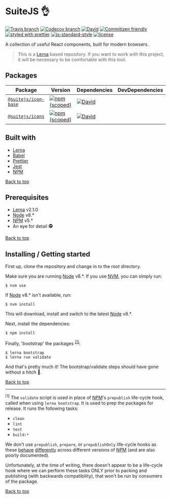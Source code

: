 # SuiteJS 👌 <a name="top"></a>

[![Travis branch](https://img.shields.io/travis/suitejs/suitejs/master.svg?style=flat-square)](https://travis-ci.org/suitejs/suitejs) [![Codecov branch](https://img.shields.io/codecov/c/github/suitejs/suitejs/master.svg?style=flat-square)](https://codecov.io/gh/suitejs/suitejs) [![David](https://img.shields.io/david/dev/suitejs/suitejs.svg?style=flat-square)](https://david-dm.org/suitejs/suitejs?type=dev)
[![Commitizen friendly](https://img.shields.io/badge/commitizen-friendly-brightgreen.svg?style=flat-square)](http://commitizen.github.io/cz-cli/) [![styled with prettier](https://img.shields.io/badge/styled_with-prettier-ff69b4.svg?style=flat-square)](https://github.com/prettier/prettier) [![js-standard-style](https://img.shields.io/badge/code%20style-standard-brightgreen.svg?style=flat-square)](http://standardjs.com)  [![license](https://img.shields.io/github/license/mashape/apistatus.svg?style=flat-square)](https://opensource.org/licenses/MIT)

A collection of useful React components, built for modern browsers.

> This is a [Lerna](https://lernajs.io/) based repository. If you want to work with this project, it will be necessary to be comfortable with this tool.

## Packages

| Package | Version | Dependencies | DevDependencies |
| --- | --- | --- | --- |
| [`@suitejs/icon-base`](https://github.com/suitejs/suitejs/tree/master/packages/icon-base) | [![npm (scoped)](https://img.shields.io/npm/v/@suitejs/icon-base.svg?style=flat-square)](https://www.npmjs.com/package/@suitejs/icon-base) | [![David](https://david-dm.org/suitejs/suitejs/status.svg?path=packages/icon-base&style=flat-square)](https://david-dm.org/suitejs/suitejs?path=packages/icon-base) |
| [`@suitejs/icons`](https://github.com/suitejs/suitejs/tree/master/packages/icons) | [![npm (scoped)](https://img.shields.io/npm/v/@suitejs/icons.svg?style=flat-square)](https://www.npmjs.com/package/@suitejs/icons) | [![David](https://david-dm.org/suitejs/suitejs/status.svg?path=packages/icons&style=flat-square)](https://david-dm.org/suitejs/suitejs?path=packages/icons) |

<a name="built-with"></a>
## Built with

* [Lerna](https://lernajs.io/)
* [Babel](https://babeljs.io/)
* [Prettier](https://github.com/prettier/prettier)
* [Jest](https://facebook.github.io/jest/)
* [NPM](https://www.npmjs.com/)

[Back to top](#top)

<a name="prerequisites"></a>
## Prerequisites

* [Lerna](https://lernajs.io/) v2.1.0
* [Node](https://nodejs.org/en/) v8.*
* [NPM](https://www.npmjs.com/) v5.*
* An eye for detail 🕵️

[Back to top](#top)

## Installing / Getting started

First up, clone the repository and change in to the root directory.

Make sure you are running [Node](https://nodejs.org/en/) v8.*. If you use [NVM](https://github.com/creationix/nvm), you can simply run:

```
$ nvm use
```

If [Node](https://nodejs.org/en/) v8.* isn't available, run:

```
$ nvm install
```

This will download, install and switch to the latest [Node](https://nodejs.org/en/) v8.*.

Next, install the dependencies:

```
$ npm install
```

Finally, 'bootstrap' the packages <sup>[[1]](#foot-note)</sup>:

```
$ lerna bootstrap
$ lerna run validate
```

And that's pretty much it! The bootstrap/validate steps should have gone without a hitch :crossed_fingers:.

[Back to top](#top)

---

<a name="foot-note"></a>
<sup>[1]</sup> The `validate` script is used in place of [NPM](https://www.npmjs.com/)'s `prepublish` life-cycle hook, called when using `lerna bootstrap`. It is used to prep the packages for release. It runs the following tasks:

* `clean`
* `lint`
* `test`
* `build:*`

We don't use `prepublish`, `prepare`, or `prepublishOnly` life-cycle hooks as these [behave](https://github.com/npm/npm/issues/16685) [differently](https://github.com/npm/npm/issues/15147) across different versions of [NPM](https://www.npmjs.com/) (and are also poorly documented).

Unfortunately, at the time of writing, there doesn't appear to be a life-cycle hook where we can perform these tasks ONLY prior to packing and publishing (with backwards compatibility), that won't be run by consumers of the package.

[Back to top](#top)
